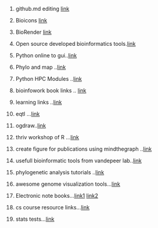 1. github.md editing [link](https://docs.github.com/en/get-started/writing-on-github/getting-started-with-writing-and-formatting-on-github/basic-writing-and-formatting-syntax#links)
2. Bioicons  [link](https://bioicons.com/)
3. BioRender [link](https://biorender.com/)
4. Open source developed bioinformatics tools.[link](https://awesomeopensource.com/projects/bioinformatics)
5. Python online to gui..[link](https://github.com/chriskiehl/Gooey)
6. Phylo and map ..[link](http://blog.phytools.org/2022/04/combining-contmap-and-phylotomap-plots.html?m=1)
7. Python HPC Modules ..[link](https://github.com/CGATOxford/python-hpc)
8. bioinfowork book links .. [link](https://github.com/MonashBioinformaticsPlatform/learning-resource-links)
9. learning links ..[link](https://github.com/MonashBioinformaticsPlatform/learning-resource-links)
10. eqtl ...[link](https://www.ebi.ac.uk/eqtl/Methods/)
11. ogdraw..[link](https://chlorobox.mpimp-golm.mpg.de/OGDraw.html)
12. thriv workshop of R ...[link](https://thriv.github.io/biodatasci2018/)
13. create figure for publications using mindthegraph ..[link](https://mindthegraph.com/)
14. usefull bioinformatic tools from vandepeer lab..[link](https://www.vandepeerlab.org/?q=software)
15. phylogenetic analysis tutorials ..[link](https://github.com/mmatschiner/tutorials)
16. awesome genome visualization tools...[link](https://github.com/cmdcolin/awesome-genome-visualization)
17. Electronic note books...[link1](https://labfolder.com/electronic-lab-notebook-eln-research-guide/) [link2](https://www.nature.com/articles/d41586-018-05895-3)
18. cs course resource links...[link](https://github.com/Developer-Y/cs-video-courses)

19. stats tests...[link](https://lindeloev.github.io/tests-as-linear/#42_paired_samples_t-test_and_wilcoxon_matched_pairs)
